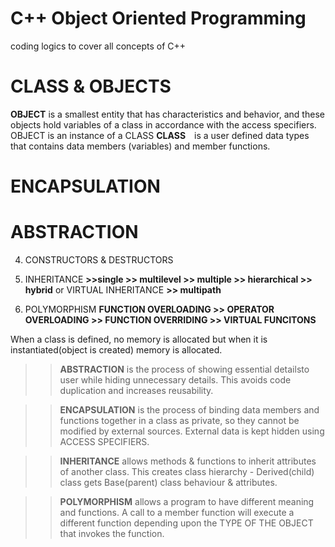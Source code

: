 # C++ Object Oriented Programming

coding logics to cover all concepts of C++

# CLASS & OBJECTS
__OBJECT__ is a smallest entity that has characteristics and behavior, and these objects hold variables of a class in accordance with the access specifiers. ​
OBJECT is an instance of a CLASS
__CLASS__ is a user defined data types that contains data members (variables) and member functions. ​


# ENCAPSULATION 


# ABSTRACTION 


4. CONSTRUCTORS & DESTRUCTORS


5. INHERITANCE __>>single >> multilevel >> multiple >> hierarchical >> hybrid__ or VIRTUAL INHERITANCE __>> multipath__


6. POLYMORPHISM __FUNCTION OVERLOADING >> OPERATOR OVERLOADING >> FUNCTION OVERRIDING >> VIRTUAL FUNCITONS__

   

When a class is defined, no memory is allocated but when it is instantiated(object is created) memory is allocated.​
>>__ABSTRACTION__ is the process of showing essential detailsto user while hiding unnecessary details. This avoids code duplication and increases reusability.

>>__ENCAPSULATION__ is the process of binding data members and functions together in a class as private, so they cannot be modified by external sources. External data is kept hidden using ACCESS SPECIFIERS.

>>__INHERITANCE__ allows methods & functions to inherit attributes of another class. This creates class hierarchy - Derived(child) class gets Base(parent) class behaviour & attributes.

>>__POLYMORPHISM__ allows a program to have different meaning and functions. A call to a member function will execute a different function depending upon the TYPE OF THE OBJECT that invokes the function.
